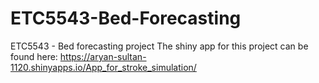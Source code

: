 # ETC5543-Bed-Forecasting
ETC5543 - Bed forecasting project
The shiny app for this project can be found here: https://aryan-sultan-1120.shinyapps.io/App_for_stroke_simulation/
